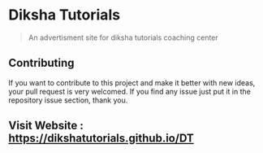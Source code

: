 # Diksha Tutorials
> An advertisment site for diksha tutorials coaching center

## Contributing

If you want to contribute to this project and make it better with new ideas, your pull request is very welcomed. If you find any issue just put it in the repository issue section, thank you.

## Visit Website : https://dikshatutorials.github.io/DT